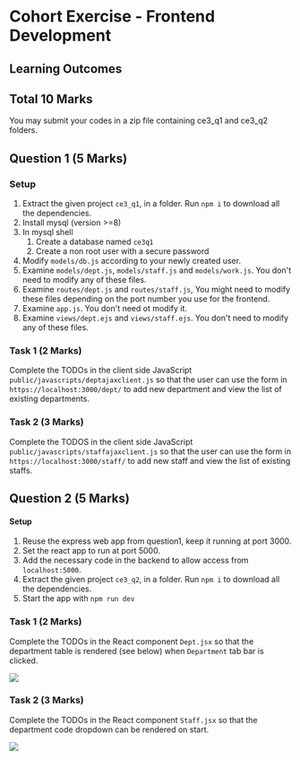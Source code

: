 # Cohort Exercise - Frontend Development

## Learning Outcomes

## Total 10 Marks

You may submit your codes in a zip file containing ce3_q1 and ce3_q2 folders.

## Question 1 (5 Marks)

### Setup

1. Extract the given project `ce3_q1`, in a folder. Run `npm i` to download all the dependencies.
1. Install mysql (version >=8)
1. In mysql shell
   1. Create a database named `ce3q1`
   1. Create a non root user with a secure password
1. Modify `models/db.js` according to your newly created user.
1. Examine `models/dept.js`, `models/staff.js` and `models/work.js`. You don't need to modify any of these files.
1. Examine `routes/dept.js` and `routes/staff.js`, You might need to modify these files depending on the port number you use for the frontend.
1. Examine `app.js`. You don't need ot modify it.
1. Examine `views/dept.ejs` and `views/staff.ejs`. You don't need to modify any of these files.

### Task 1 (2 Marks)

Complete the TODOs in the client side JavaScript `public/javascripts/deptajaxclient.js` so that
the user can use the form in `https://localhost:3000/dept/` to add new department and view the list of existing departments.

### Task 2 (3 Marks)

Complete the TODOS in the client side JavaScript `public/javascripts/staffajaxclient.js` so that
the user can use the form in `https://localhost:3000/staff/` to add new staff and view the list of existing staffs.

## Question 2 (5 Marks)

#### Setup

1. Reuse the express web app from question1, keep it running at port 3000.
1. Set the react app to run at port 5000.
1. Add the necessary code in the backend to allow access from `localhost:5000`.
1. Extract the given project `ce3_q2`, in a folder. Run `npm i` to download all the dependencies.
1. Start the app with `npm run dev`

### Task 1 (2 Marks)

Complete the TODOs in the React component `Dept.jsx` so that the department table is rendered (see below) when `Department` tab bar is clicked.

![](../images/ce8_q2_1.png)

### Task 2 (3 Marks)

Complete the TODOs in the React component `Staff.jsx` so that the department code dropdown can be rendered on start.

![](../images/ce8_q2_2.png)
